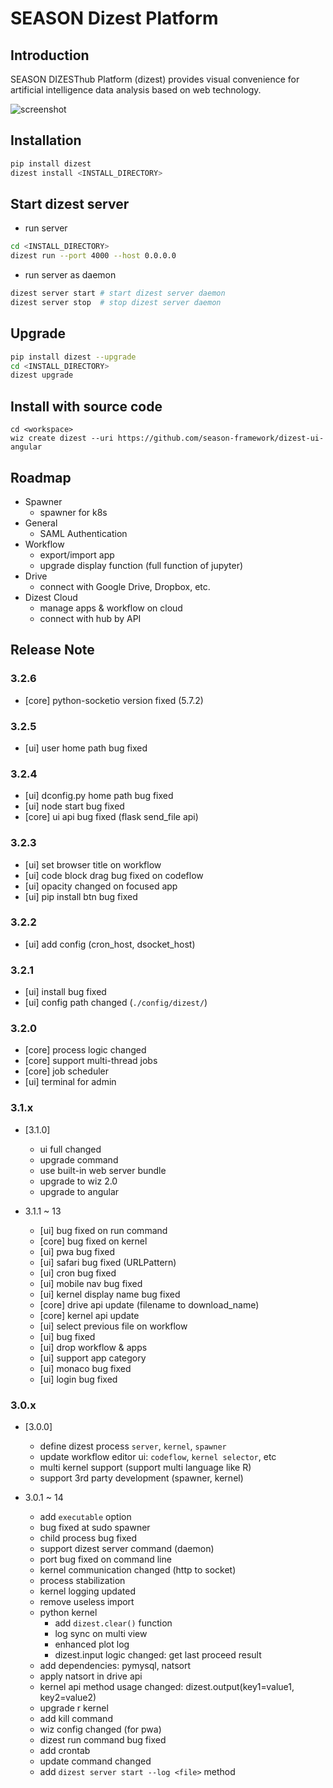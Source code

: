 # SEASON Dizest Platform

## Introduction

SEASON DIZESThub Platform (dizest) provides visual convenience for artificial intelligence data analysis based on web technology.

![screenshot](./screenshots/demo.gif)

## Installation

```bash
pip install dizest
dizest install <INSTALL_DIRECTORY>
```

## Start dizest server

- run server

```bash
cd <INSTALL_DIRECTORY>
dizest run --port 4000 --host 0.0.0.0
```

- run server as daemon

```bash
dizest server start # start dizest server daemon
dizest server stop  # stop dizest server daemon
```

## Upgrade

```bash
pip install dizest --upgrade
cd <INSTALL_DIRECTORY>
dizest upgrade
```

## Install with source code

```
cd <workspace>
wiz create dizest --uri https://github.com/season-framework/dizest-ui-angular

```

## Roadmap

- Spawner
    - spawner for k8s
- General
    - SAML Authentication
- Workflow
    - export/import app
    - upgrade display function (full function of jupyter)
- Drive
    - connect with Google Drive, Dropbox, etc.
- Dizest Cloud
    - manage apps & workflow on cloud
    - connect with hub by API

## Release Note

### 3.2.6

- [core] python-socketio version fixed (5.7.2)

### 3.2.5

- [ui] user home path bug fixed

### 3.2.4

- [ui] dconfig.py home path bug fixed
- [ui] node start bug fixed
- [core] ui api bug fixed (flask send_file api)

### 3.2.3

- [ui] set browser title on workflow
- [ui] code block drag bug fixed on codeflow
- [ui] opacity changed on focused app
- [ui] pip install btn bug fixed

### 3.2.2

- [ui] add config (cron_host, dsocket_host)

### 3.2.1

- [ui] install bug fixed
- [ui] config path changed (`./config/dizest/`)

### 3.2.0

- [core] process logic changed
- [core] support multi-thread jobs
- [core] job scheduler
- [ui] terminal for admin

### 3.1.x

- [3.1.0]
    - ui full changed
    - upgrade command
    - use built-in web server bundle
    - upgrade to wiz 2.0
    - upgrade to angular

- 3.1.1 ~ 13
    - [ui] bug fixed on run command
    - [core] bug fixed on kernel
    - [ui] pwa bug fixed
    - [ui] safari bug fixed (URLPattern)
    - [ui] cron bug fixed
    - [ui] mobile nav bug fixed
    - [ui] kernel display name bug fixed
    - [core] drive api update (filename to download_name)
    - [core] kernel api update
    - [ui] select previous file on workflow
    - [ui] bug fixed
    - [ui] drop workflow & apps
    - [ui] support app category
    - [ui] monaco bug fixed
    - [ui] login bug fixed

### 3.0.x

- [3.0.0]
    - define dizest process `server`, `kernel`, `spawner`
    - update workflow editor ui: `codeflow`, `kernel selector`, etc
    - multi kernel support (support multi language like R)
    - support 3rd party development (spawner, kernel)

- 3.0.1 ~ 14
    - add `executable` option
    - bug fixed at sudo spawner
    - child process bug fixed
    - support dizest server command (daemon)
    - port bug fixed on command line
    - kernel communication changed (http to socket)
    - process stabilization
    - kernel logging updated
    - remove useless import
    - python kernel
        - add `dizest.clear()` function
        - log sync on multi view
        - enhanced plot log
        - dizest.input logic changed: get last proceed result
    - add dependencies: pymysql, natsort
    - apply natsort in drive api
    - kernel api method usage changed: dizest.output(key1=value1, key2=value2)
    - upgrade r kernel
    - add kill command
    - wiz config changed (for pwa)
    - dizest run command bug fixed
    - add crontab
    - update command changed
    - add `dizest server start --log <file>` method 
